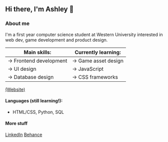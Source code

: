 ## Hi there, I'm Ashley 👋
### About me
I'm a first year computer science student at Western University interested in web dev, game development and product design.

| Main skills:           | Currently learning: |
|------------------------|---------------------|
| → Frontend development | → Game asset design |
| → UI design            | → JavaScript        |
| → Database design      | → CSS frameworks    |

[(Website)](http://aoyewol2.github.io/)

#### Languages (still learning!):
- HTML/CSS, Python, SQL

#### More stuff
[LinkedIn](https://www.linkedin.com/in/ashleyoyewole/)
[Behance](https://www.behance.net/ashleyoyewole)

